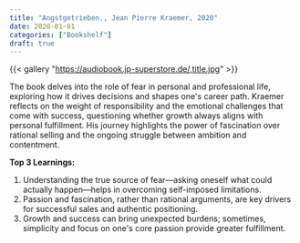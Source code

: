 ```yaml
---
title: "Angstgetrieben., Jean Pierre Kraemer, 2020"
date: 2020-01-01
categories: ["Bookshelf"]
draft: true
---
```


{{< gallery "https://audiobook.jp-superstore.de/,title.jpg" >}}

The book delves into the role of fear in personal and professional life, exploring how it drives decisions and shapes one's career path. Kraemer reflects on the weight of responsibility and the emotional challenges that come with success, questioning whether growth always aligns with personal fulfillment. His journey highlights the power of fascination over rational selling and the ongoing struggle between ambition and contentment.

**Top 3 Learnings:**

1. Understanding the true source of fear—asking oneself what could actually happen—helps in overcoming self-imposed limitations.
2. Passion and fascination, rather than rational arguments, are key drivers for successful sales and authentic positioning.
3. Growth and success can bring unexpected burdens; sometimes, simplicity and focus on one's core passion provide greater fulfillment.
